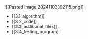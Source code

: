 ![[Pasted image 20241103092115.png]]

- [[3.1_algorithm]]
- [[3.2_code]]
- [[3.3_additional_files]]
- [[3.4_testing_program]]

